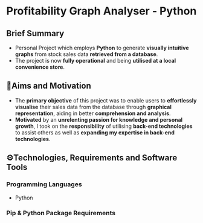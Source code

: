 # Profitability Graph Analyser - Python
## Brief Summary
- Personal Project which employs **Python** to generate **visually intuitive graphs** from stock sales data **retrieved from a database**.
- The project is now **fully operational** and being **utilised at a local convenience store**.
## 🎯Aims and Motivation
- The **primary objective** of this project was to enable users to **effortlessly visualise** their sales data from the database through **graphical representation**, aiding in better **comprehension and analysis**.
- **Motivated** by an **unrelenting passion for knowledge and personal growth**, I took on the **responsibility** of utilising **back-end technologies** to assist others as well as **expanding my expertise in back-end technologies**.
## ⚙️Technologies, Requirements and Software Tools
### Programming Languages
- Python
### Pip & Python Package Requirements
